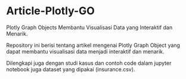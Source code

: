 # Article-Plotly-GO
Plotly Graph Objects Membantu Visualisasi Data yang Interaktif dan Menarik.

Repository ini berisi tentang artikel mengenai Plotly Graph Object yang dapat membantu visualisasi data menjadi interaktif dan menarik. 

Dilengkapi juga dengan studi kasus dan contoh code dalam jupyter notebook juga dataset yang dipakai (insurance.csv).
